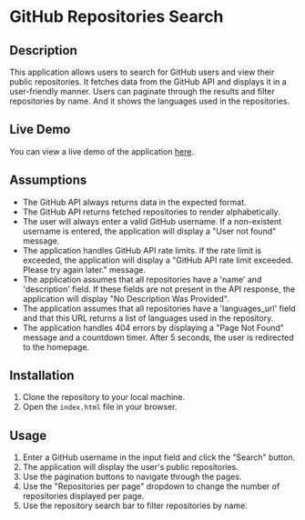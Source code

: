 # GitHub Repositories Search

## Description
This application allows users to search for GitHub users and view their public repositories. It fetches data from the GitHub API and displays it in a user-friendly manner. Users can paginate through the results and filter repositories by name. And it shows the languages used in the repositories.

## Live Demo
You can view a live demo of the application [here](https://git-hub-repositories-search-five.vercel.app/).

## Assumptions
- The GitHub API always returns data in the expected format.
- The GitHub API returns fetched repositories to render alphabetically.
- The user will always enter a valid GitHub username. If a non-existent username is entered, the application will display a "User not found" message.
- The application handles GitHub API rate limits. If the rate limit is exceeded, the application will display a "GitHub API rate limit exceeded. Please try again later." message.
- The application assumes that all repositories have a 'name' and 'description' field. If these fields are not present in the API response, the application will display "No Description Was Provided".
- The application assumes that all repositories have a 'languages_url' field and that this URL returns a list of languages used in the repository.
- The application handles 404 errors by displaying a "Page Not Found" message and a countdown timer. After 5 seconds, the user is redirected to the homepage.

## Installation
1. Clone the repository to your local machine.
2. Open the `index.html` file in your browser.

## Usage
1. Enter a GitHub username in the input field and click the "Search" button.
2. The application will display the user's public repositories.
3. Use the pagination buttons to navigate through the pages.
4. Use the "Repositories per page" dropdown to change the number of repositories displayed per page.
5. Use the repository search bar to filter repositories by name.